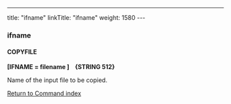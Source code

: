 ---
title: "ifname"
linkTitle: "ifname"
weight: 1580
--- <span id="ifname"></span>

### ifname

#### COPYFILE

****[IFNAME = filename ]    {STRING 512}****

Name of the input file to be copied.

[Return to Command index](../../)
